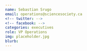 ```yaml
---
name: Sebastian Srugo
email: operations@sciencesociety.ca
<!-- twitter: -->
<!-- facebook: -->
categories: executives
role: VP Operations
img: placeholder.jpg
blurb: 
---
```

